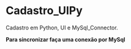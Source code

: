 # Cadastro_UIPy

Cadastro em Python, UI e MySql_Connector.<br>

<b> Para sincronizar faça uma conexão por MySql <b>

